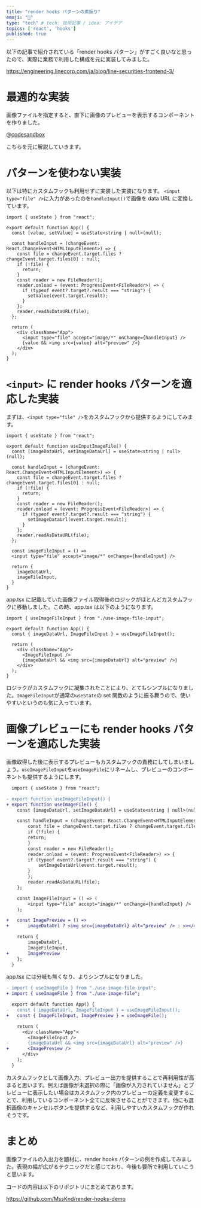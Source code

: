```yaml
---
title: "render hooks パターンの素振り"
emoji: "🦁"
type: "tech" # tech: 技術記事 / idea: アイデア
topics: ['react', 'hooks']
published: true
---
```


以下の記事で紹介されている「render hooks パターン」がすごく良いなと思ったので、実際に業務で利用した構成を元に実装してみました。

https://engineering.linecorp.com/ja/blog/line-securities-frontend-3/


# 最週的な実装
画像ファイルを指定すると、直下に画像のプレビューを表示するコンポーネントを作りました。

@[codesandbox](https://codesandbox.io/embed/awesome-meninsky-3q92v6?fontsize=14&hidenavigation=1&theme=dark)

こちらを元に解説していきます。

# パターンを使わない実装

以下は特にカスタムフックも利用せずに実装した実装になります。
`<input type="file" />`に入力があったのを`handleInput()`で画像を data URL に変換しています。

```tsx:src/app.tsx
import { useState } from "react";

export default function App() {
  const [value, setValue] = useState<string | null>(null);

  const handleInput = (changeEvent: React.ChangeEvent<HTMLInputElement>) => {
    const file = changeEvent.target.files ? changeEvent.target.files[0] : null;
    if (!file) {
      return;
    }
    const reader = new FileReader();
    reader.onload = (event: ProgressEvent<FileReader>) => {
      if (typeof event?.target?.result === "string") {
        setValue(event.target.result);
      }
    };
    reader.readAsDataURL(file);
  };

  return (
    <div className="App">
      <input type="file" accept="image/*" onChange={handleInput} />
      {value && <img src={value} alt="preview" />}
    </div>
  );
}
```

# `<input>` に render hooks パターンを適応した実装

まずは、`<input type="file" />`をカスタムフックから提供するようにしてみます。


```tsx:src/use-image-file-input.tsx
import { useState } from "react";

export default function useInputImageFile() {
  const [imageDataUrl, setImageDataUrl] = useState<string | null>(null);

  const handleInput = (changeEvent: React.ChangeEvent<HTMLInputElement>) => {
    const file = changeEvent.target.files ? changeEvent.target.files[0] : null;
    if (!file) {
      return;
    }
    const reader = new FileReader();
    reader.onload = (event: ProgressEvent<FileReader>) => {
      if (typeof event?.target?.result === "string") {
        setImageDataUrl(event.target.result);
      }
    };
    reader.readAsDataURL(file);
  };

  const imageFileInput = () => 
  <input type="file" accept="image/*" onChange={handleInput} />

  return {
    imageDataUrl,
    imageFileInput,
  }
}
```

app.tsx に記載していた画像ファイル取得後のロジックがほとんどカスタムフックに移動しました。この時、app.tsx は以下のようになります。

```tsx:src/app.tsx
import { useImageFileInput } from "./use-image-file-input";

export default function App() {
  const { imageDataUrl, ImageFileInput } = useImageFileInput();

  return (
    <div className="App">
      <ImageFileInput />
      {imageDataUrl && <img src={imageDataUrl} alt="preview" />}
    </div>
  );
}
```

ロジックがカスタムフックに凝集されたことにより、とてもシンプルになりました。`ImageFileInput`が通常の`useState`の set 関数のように振る舞うので、使いやすいというのも気に入っています。

# 画像プレビューにも render hooks パターンを適応した実装

画像取得した後に表示するプレビューもカスタムフックの責務にしてしまいましょう。`useImageFileInput`を`useImageFile`にリネームし、プレビューのコンポーネントも提供するようにします。

```diff tsx:src/use-image-file.tsx
  import { useState } from "react";

- export function useImageFileInput() {
+ export function useImageFile() {
    const [imageDataUrl, setImageDataUrl] = useState<string | null>(null);

    const handleInput = (changeEvent: React.ChangeEvent<HTMLInputElement>) => {
        const file = changeEvent.target.files ? changeEvent.target.files[0] : null;
        if (!file) {
        return;
        }
        const reader = new FileReader();
        reader.onload = (event: ProgressEvent<FileReader>) => {
        if (typeof event?.target?.result === "string") {
            setImageDataUrl(event.target.result);
        }
        };
        reader.readAsDataURL(file);
    };

    const ImageFileInput = () => (
        <input type="file" accept="image/*" onChange={handleInput} />
    );

+   const ImagePreview = () =>
+       imageDataUrl ? <img src={imageDataUrl} alt="preview" /> : <></>;

    return {
        imageDataUrl,
        ImageFileInput,
+       ImagePreview
    };
  }
```

app.tsx には分岐も無くなり、よりシンプルになりました。

```diff tsx:src/app.tsx
- import { useImageFile } from "./use-image-file-input";
+ import { useImageFile } from "./use-image-file";

  export default function App() {
-   const { imageDataUrl, ImageFileInput } = useImageFileInput();
+   const { ImageFileInput, ImagePreview } = useImageFile();

    return (
      <div className="App">
        <ImageFileInput />
-       {imageDataUrl && <img src={imageDataUrl} alt="preview" />}
+       <ImagePreview />
      </div>
    );
  }
```

カスタムフックとして画像入力、プレビュー出力を提供することで再利用性が高まると思います。例えば画像が未選択の際に「画像が入力されていません」とプレビューに表示したい場合はカスタムフック内のプレビューの定義を変更することで、利用しているコンポーネント全てに反映させることができます。他にも選択画像のキャンセルボタンを提供するなど、利用しやすいカスタムフックが作れそうです。

# まとめ

画像ファイルの入出力を題材に、render hooks パターンの例を作成してみました。表現の幅が広がるテクニックだと感じており、今後も要所で利用していこうと思います。

コードの内容は以下のリポジトリにまとめてあります。

https://github.com/MssKnd/render-hooks-demo
